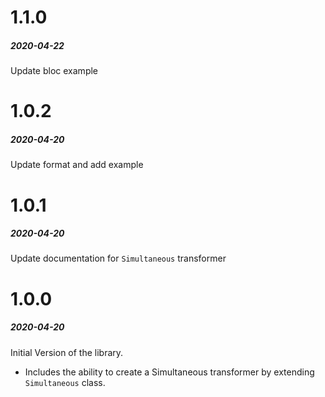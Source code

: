 # 1.1.0  
##### 2020-04-22  
  
Update bloc example
  
  
# 1.0.2
##### 2020-04-20  
  
Update format and add example
  
  
# 1.0.1
##### 2020-04-20  
  
Update documentation for `Simultaneous` transformer
  
  
# 1.0.0
##### 2020-04-20  
  
Initial Version of the library.  
  
- Includes the ability to create a Simultaneous transformer by extending `Simultaneous` class.  
  